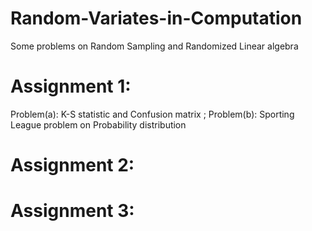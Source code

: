 # Random-Variates-in-Computation
Some problems on Random Sampling and Randomized Linear algebra
# Assignment 1:
Problem(a): K-S statistic and Confusion matrix ; Problem(b): Sporting League problem on Probability distribution
# Assignment 2:
# Assignment 3:
